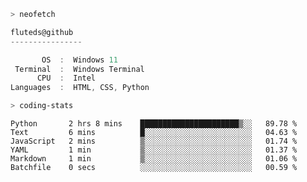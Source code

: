 ```zsh
> neofetch
```

<!--align="left" src="https://github.com/fluteds.png" alt="logo.png" width="200"/>-->

```csharp
fluteds@github
----------------

       OS  :  Windows 11
 Terminal  :  Windows Terminal
      CPU  :  Intel
Languages  :  HTML, CSS, Python
```

```zsh
> coding-stats
```

<!--START_SECTION:waka-->

```text
Python       2 hrs 8 mins    ██████████████████████▒░░   89.78 %
Text         6 mins          █░░░░░░░░░░░░░░░░░░░░░░░░   04.63 %
JavaScript   2 mins          ▒░░░░░░░░░░░░░░░░░░░░░░░░   01.74 %
YAML         1 min           ▒░░░░░░░░░░░░░░░░░░░░░░░░   01.37 %
Markdown     1 min           ▒░░░░░░░░░░░░░░░░░░░░░░░░   01.06 %
Batchfile    0 secs          ░░░░░░░░░░░░░░░░░░░░░░░░░   00.59 %
```

<!--END_SECTION:waka-->
